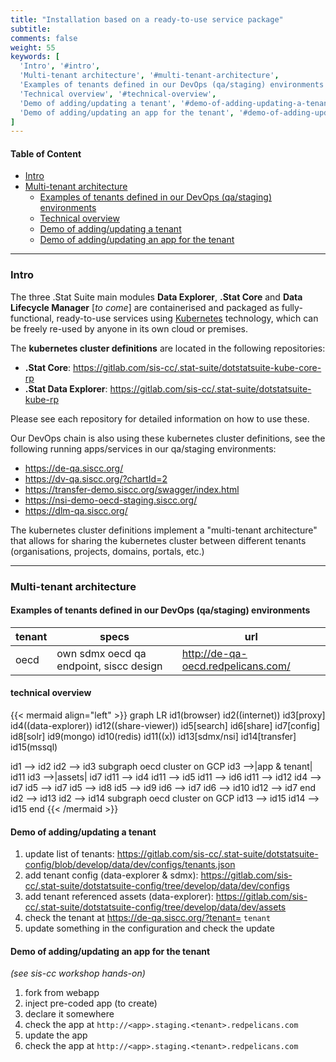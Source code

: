 ```yaml
---
title: "Installation based on a ready-to-use service package"
subtitle: 
comments: false
weight: 55
keywords: [
  'Intro', '#intro',
  'Multi-tenant architecture', '#multi-tenant-architecture',
  'Examples of tenants defined in our DevOps (qa/staging) environments', '#examples-of-tenants-defined-in-our-devops-qa-staging-environments',
  'Technical overview', '#technical-overview',
  'Demo of adding/updating a tenant', '#demo-of-adding-updating-a-tenant',
  'Demo of adding/updating an app for the tenant', '#demo-of-adding-updating-an-app-for-the-tenant',
]
---
```


#### Table of Content
- [Intro](#intro)
- [Multi-tenant architecture](#multi-tenant-architecture)
  - [Examples of tenants defined in our DevOps (qa/staging) environments](#examples-of-tenants-defined-in-our-devops-qa-staging-environments)
  - [Technical overview](#technical-overview)
  - [Demo of adding/updating a tenant](#demo-of-adding-updating-a-tenant)
  - [Demo of adding/updating an app for the tenant](#demo-of-adding-updating-an-app-for-the-tenant)

---

### Intro

The three .Stat Suite main modules **Data Explorer**, **.Stat Core** and **Data Lifecycle Manager** [*to come*] are containerised and packaged as fully-functional, ready-to-use services using [Kubernetes](https://kubernetes.io/docs/home/) technology, which can be freely re-used by anyone in its own cloud or premises.

The **kubernetes cluster definitions** are located in the following repositories:

- **.Stat Core**: https://gitlab.com/sis-cc/.stat-suite/dotstatsuite-kube-core-rp
- **.Stat Data Explorer**:  https://gitlab.com/sis-cc/.stat-suite/dotstatsuite-kube-rp

Please see each repository for detailed information on how to use these.

Our DevOps chain is also using these kubernetes cluster definitions, see the following running apps/services in our qa/staging environments:

* https://de-qa.siscc.org/
* https://dv-qa.siscc.org/?chartId=2
* https://transfer-demo.siscc.org/swagger/index.html
* https://nsi-demo-oecd-staging.siscc.org/
* https://dlm-qa.siscc.org/


The kubernetes cluster definitions implement a "multi-tenant architecture" that allows for sharing the kubernetes cluster between different tenants (organisations, projects, domains, portals, etc.)

---

### Multi-tenant architecture

#### Examples of tenants defined in our DevOps (qa/staging) environments

|tenant|specs|url|
|---|---|---|
|oecd|own sdmx oecd qa endpoint, siscc design|http://de-qa-oecd.redpelicans.com/|


#### technical overview

{{< mermaid align="left" >}}
graph LR
id1(browser)
id2((internet))
id3[proxy]
id4((data-explorer))
id12((share-viewer))
id5[search]
id6[share]
id7[config]
id8[solr]
id9(mongo)
id10(redis)
id11((x))
id13[sdmx/nsi]
id14[transfer]
id15(mssql)

id1 --> id2
id2 --> id3
subgraph oecd cluster on GCP
id3 -->|app & tenant| id11
id3 -->|assets| id7
id11 --> id4
id11 --> id5
id11 --> id6
id11 --> id12
id4 --> id7
id5 --> id7
id5 --> id8
id5 --> id9
id6 --> id7
id6 --> id10
id12 --> id7
end
id2 --> id13
id2 --> id14
subgraph oecd cluster on GCP
id13 --> id15
id14 --> id15
end
{{< /mermaid >}}

#### Demo of adding/updating a tenant

1. update list of tenants: https://gitlab.com/sis-cc/.stat-suite/dotstatsuite-config/blob/develop/data/dev/configs/tenants.json
1. add tenant config (data-explorer & sdmx): https://gitlab.com/sis-cc/.stat-suite/dotstatsuite-config/tree/develop/data/dev/configs
1. add tenant referenced assets (data-explorer): https://gitlab.com/sis-cc/.stat-suite/dotstatsuite-config/tree/develop/data/dev/assets
1. check the tenant at https://de-qa.siscc.org/?tenant= `tenant`
1. update something in the configuration and check the update

#### Demo of adding/updating an app for the tenant
*(see sis-cc workshop hands-on)*

1. fork from webapp
1. inject pre-coded app (to create)
1. declare it somewhere
1. check the app at `http://<app>.staging.<tenant>.redpelicans.com`
1. update the app
1. check the app at `http://<app>.staging.<tenant>.redpelicans.com`

